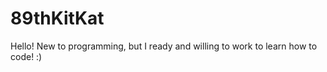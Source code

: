 89thKitKat
==========

Hello! New to programming, but I ready and willing to work to learn how to code! :)
